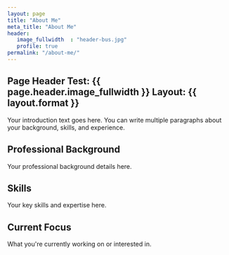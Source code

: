 ```yaml
---
layout: page
title: "About Me"
meta_title: "About Me"
header:
   image_fullwidth  : "header-bus.jpg"
   profile: true
permalink: "/about-me/"
---
```

Page Header Test:
{{ page.header.image_fullwidth }}
Layout: {{ layout.format }}
---


Your introduction text goes here. You can write multiple paragraphs about your background, skills, and experience.

## Professional Background

Your professional background details here.

## Skills

Your key skills and expertise here.

## Current Focus

What you're currently working on or interested in.